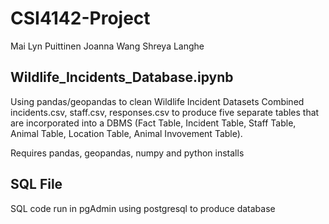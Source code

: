 # CSI4142-Project

Mai Lyn Puittinen
Joanna Wang 
Shreya Langhe 

## Wildlife_Incidents_Database.ipynb
Using pandas/geopandas to clean Wildlife Incident Datasets
Combined incidents.csv, staff.csv, responses.csv to produce five separate tables that are incorporated into a DBMS (Fact Table, Incident Table, Staff Table, Animal Table, Location Table, Animal Invovement Table).

Requires pandas, geopandas, numpy and python installs

## SQL File
SQL code run in pgAdmin using postgresql to produce database

